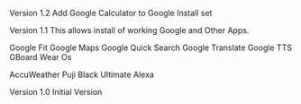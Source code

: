 Version 1.2
Add Google Calculator to Google Install set

Version 1.1
This allows install of working Google and Other Apps.

Google Fit Google Maps Google Quick Search Google Translate Google TTS GBoard Wear Os

AccuWeather Puji Black Ultimate Alexa

Version 1.0
Initial Version